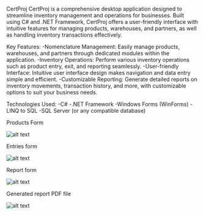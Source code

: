 CertProj
CertProj is a comprehensive desktop application designed to streamline inventory management and operations for businesses. Built using C# and .NET Framework, CertProj offers a user-friendly interface with intuitive features for managing products, warehouses, and partners, as well as handling inventory transactions effectively.

Key Features:
 -Nomenclature Management: Easily manage products, warehouses, and partners through dedicated modules within the application.
 -Inventory Operations: Perform various inventory operations such as product entry, exit, and reporting seamlessly.
 -User-friendly Interface: Intuitive user interface design makes navigation and data entry simple and efficient.
 -Customizable Reporting: Generate detailed reports on inventory movements, transaction history, and more, with customizable options to suit your business needs.

Technologies Used:
 -C#
 -.NET Framework
 -Windows Forms (WinForms)
 -LINQ to SQL
 -SQL Server (or any compatible database)



Products Form


![alt text](https://i.imgur.com/3ZXAtFa.png)

Entries form


![alt text](https://i.imgur.com/7nJpD7w.png)

Report form


![alt text](https://i.imgur.com/oIrCS6g.png)

Generated report PDF file


![alt text](https://i.imgur.com/lyu576H.png)


